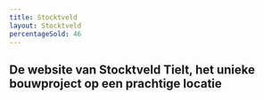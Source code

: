 ```yaml
---
title: Stocktveld
layout: Stocktveld
percentageSold: 46
---
```

De website van Stocktveld Tielt, het unieke bouwproject op een prachtige locatie
---
